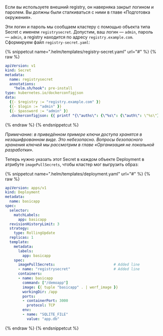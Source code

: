 Если вы используете внешний registry, он наверняка закрыт логином и паролем. Вы должны были сталкиваться с ними в главе «Подготовка окружения».

Эти логин и пароль мы сообщаем кластеру с помощью объекта типа Secret с именем `registrysecret`. Допустим, ваш логин — `admin`, пароль — `admin`, а registry находится по адресу `registry.example.com`. Сформируем файл `registry-secret.yaml`:

{% snippetcut name=".helm/templates/registry-secret.yaml" url="#" %}
{% raw %}
```yaml
apiVersion: v1
kind: Secret
metadata:
  name: registrysecret
  annotations:
    "helm.sh/hook": pre-install
type: kubernetes.io/dockerconfigjson
data:
  {{- $registry := "registry.example.com" }}
  {{- $login := "admin" }}
  {{- $password := "admin" }}
  .dockerconfigjson: {{ printf "{\"auths\": {\"%s\": {\"auth\": \"%s\"}}}" $registry (printf "%s:%s" $login $password | b64enc) | b64enc }}
```
{% endraw %}
{% endsnippetcut %}

_Примечание: в приведённом примере ключи доступа хранятся в незашифрованном виде. Это небезопасно. Вопросы безопасного хранения ключей мы рассмотрим в главе «Организация не локальной разработки»._

Теперь нужно указать этот Secret в каждом объекте Deployment в атрибуте `imagePullSecrets`, чтобы кластер мог выгрузить образ:

{% snippetcut name=".helm/templates/deployment.yaml" url="#" %}
{% raw %}
```yaml
apiVersion: apps/v1
kind: Deployment
metadata:
  name: basicapp
spec:
  selector:
    matchLabels:
      app: basicapp
  revisionHistoryLimit: 3
  strategy:
    type: RollingUpdate
  replicas: 1
  template:
    metadata:
      labels:
        app: basicapp
    spec:
      imagePullSecrets:                           # Added line
      - name: "registrysecret"                    # Added line
      containers:
      - name: basicapp
        command: ["/demoapp"]
        image: {{ tuple "basicapp" . | werf_image }}
        workingDir: /app
        ports:
        - containerPort: 3000
          protocol: TCP
        env:
        - name: "SQLITE_FILE"
          value: "app.db"
```
{% endraw %}
{% endsnippetcut %}

